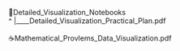 📂Detailed_Visualization_Notebooks <br>
^
|____Detailed_Visualization_Practical_Plan.pdf <br>
<br>
☕Mathematical_Provlems_Data_Visualization.pdf <br>
